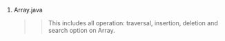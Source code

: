 1) Array.java
   >> This includes all operation: traversal, insertion, deletion and search option on Array.
   
